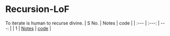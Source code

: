 # Recursion-LoF
To iterate is human to recurse divine.
| S No. | Notes | code |
| :---         |     :---:      |          ---: |
| 1   | [Notes](./Notes/1_headAndTailRecursion.one)     | [code](./source_code/1_HeadAndTailRecursion.ipynb)  |
